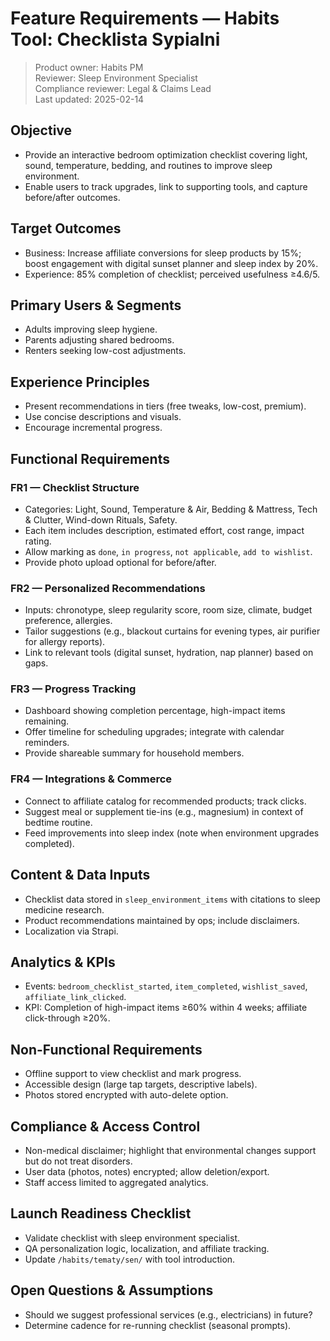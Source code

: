 # Feature Requirements — Habits Tool: Checklista Sypialni

> Product owner: Habits PM  
> Reviewer: Sleep Environment Specialist  
> Compliance reviewer: Legal & Claims Lead  
> Last updated: 2025-02-14

## Objective
- Provide an interactive bedroom optimization checklist covering light, sound, temperature, bedding, and routines to improve sleep environment.
- Enable users to track upgrades, link to supporting tools, and capture before/after outcomes.

## Target Outcomes
- Business: Increase affiliate conversions for sleep products by 15%; boost engagement with digital sunset planner and sleep index by 20%.
- Experience: 85% completion of checklist; perceived usefulness ≥4.6/5.

## Primary Users & Segments
- Adults improving sleep hygiene.
- Parents adjusting shared bedrooms.
- Renters seeking low-cost adjustments.

## Experience Principles
- Present recommendations in tiers (free tweaks, low-cost, premium).
- Use concise descriptions and visuals.
- Encourage incremental progress.

## Functional Requirements

### FR1 — Checklist Structure
- Categories: Light, Sound, Temperature & Air, Bedding & Mattress, Tech & Clutter, Wind-down Rituals, Safety.
- Each item includes description, estimated effort, cost range, impact rating.
- Allow marking as `done`, `in progress`, `not applicable`, `add to wishlist`.
- Provide photo upload optional for before/after.

### FR2 — Personalized Recommendations
- Inputs: chronotype, sleep regularity score, room size, climate, budget preference, allergies.
- Tailor suggestions (e.g., blackout curtains for evening types, air purifier for allergy reports).
- Link to relevant tools (digital sunset, hydration, nap planner) based on gaps.

### FR3 — Progress Tracking
- Dashboard showing completion percentage, high-impact items remaining.
- Offer timeline for scheduling upgrades; integrate with calendar reminders.
- Provide shareable summary for household members.

### FR4 — Integrations & Commerce
- Connect to affiliate catalog for recommended products; track clicks.
- Suggest meal or supplement tie-ins (e.g., magnesium) in context of bedtime routine.
- Feed improvements into sleep index (note when environment upgrades completed).

## Content & Data Inputs
- Checklist data stored in `sleep_environment_items` with citations to sleep medicine research.
- Product recommendations maintained by ops; include disclaimers.
- Localization via Strapi.

## Analytics & KPIs
- Events: `bedroom_checklist_started`, `item_completed`, `wishlist_saved`, `affiliate_link_clicked`.
- KPI: Completion of high-impact items ≥60% within 4 weeks; affiliate click-through ≥20%.

## Non-Functional Requirements
- Offline support to view checklist and mark progress.
- Accessible design (large tap targets, descriptive labels).
- Photos stored encrypted with auto-delete option.

## Compliance & Access Control
- Non-medical disclaimer; highlight that environmental changes support but do not treat disorders.
- User data (photos, notes) encrypted; allow deletion/export.
- Staff access limited to aggregated analytics.

## Launch Readiness Checklist
- Validate checklist with sleep environment specialist.
- QA personalization logic, localization, and affiliate tracking.
- Update `/habits/tematy/sen/` with tool introduction.

## Open Questions & Assumptions
- Should we suggest professional services (e.g., electricians) in future?
- Determine cadence for re-running checklist (seasonal prompts).
